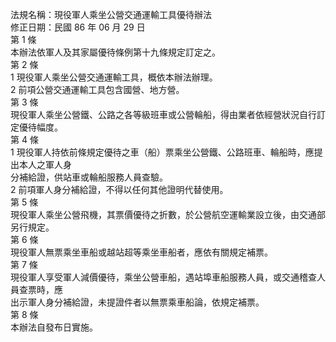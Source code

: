法規名稱：現役軍人乘坐公營交通運輸工具優待辦法  
修正日期：民國 86 年 06 月 29 日  
第 1 條  
本辦法依軍人及其家屬優待條例第十九條規定訂定之。  
第 2 條  
1 現役軍人乘坐公營交通運輸工具，概依本辦法辦理。  
2 前項公營交通運輸工具包含國營、地方營。  
第 3 條  
現役軍人乘坐公營鐵、公路之各等級班車或公營輪船，得由業者依經營狀況自行訂定優待幅度。  
第 4 條  
1 現役軍人持依前條規定優待之車（船）票乘坐公營鐵、公路班車、輪船時，應提出本人之軍人身  
分補給證，供站車或輪船服務人員查驗。  
2 前項軍人身分補給證，不得以任何其他證明代替使用。  
第 5 條  
現役軍人乘坐公營飛機，其票價優待之折數，於公營航空運輸業設立後，由交通部另行規定。  
第 6 條  
現役軍人無票乘坐車船或越站超等乘坐車船者，應依有關規定補票。  
第 7 條  
現役軍人享受軍人減價優待，乘坐公營車船，遇站埠車船服務人員，或交通稽查人員查票時，應  
出示軍人身分補給證，未提證件者以無票乘車船論，依規定補票。  
第 8 條  
本辦法自發布日實施。  


